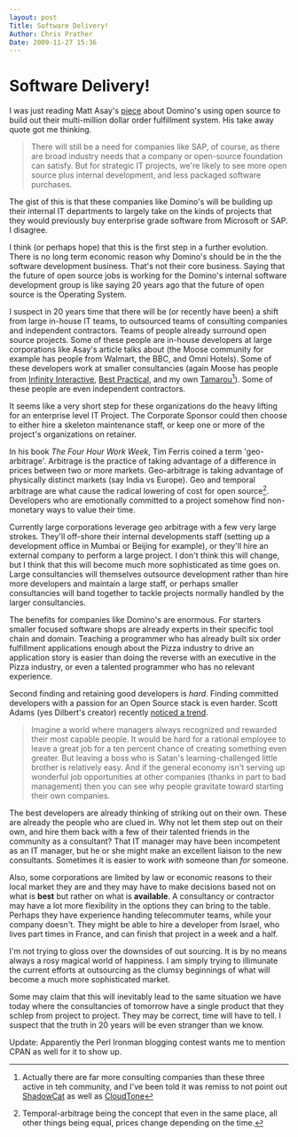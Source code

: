 ```yaml
---
layout: post
Title: Software Delivery! 
Author: Chris Prather
Date: 2009-11-27 15:36
---
```


# Software Delivery! 

I was just reading Matt Asay's [piece][1] about Domino's using open
source to build out their multi-million dollar order fulfillment system.
His take away quote got me thinking.

> There will still be a need for companies like SAP, of course, as there
> are broad industry needs that a company or open-source foundation can
> satisfy. But for strategic IT projects, we're likely to see more open
> source plus internal development, and less packaged software 
> purchases.

The gist of this is that these companies like Domino's will be building
up their internal IT departments to largely take on the kinds of
projects that they would previously buy enterprise grade software from Microsoft or SAP. I disagree.

I think (or perhaps hope) that this is the first step in a further
evolution. There is no long term economic reason why Domino's should be
in the the software development business. That's not their core
business. Saying that the future of open source jobs is working for the
Domino's internal software development group is like saying 20 years ago
that the future of open source is the Operating System.

I suspect in 20 years time that there will be (or recently have been) a
shift from large in-house IT teams, to outsourced teams of consulting
companies and independent contractors. Teams of people already surround
open source projects. Some of these people are in-house developers at
large corporations like Asay's article talks about (the Moose community
for example has people from Walmart, the BBC, and Omni Hotels). Some of
these developers work at smaller consultancies (again Moose has people
from [Infinity Interactive][3], [Best Practical][4], and my own
[Tamarou][5][^1]). Some of these people are even independent contractors.

It seems like a very short step for these organizations do the heavy
lifting for an enterprise level IT Project. The Corporate Sponsor could
then choose to either hire a skeleton maintenance staff, or keep one or
more of the project's organizations on retainer.

In his book _The Four Hour Work Week_, Tim Ferris coined a term
'geo-arbitrage'. Arbitrage is the practice of taking advantage of a
difference in prices between two or more markets. Geo-arbitrage is
taking advantage of physically distinct markets (say India vs Europe).
Geo and temporal arbitrage are what cause the radical lowering of cost
for open source[^2]. Developers who are emotionally committed to a project somehow find non-monetary ways to value their time.

Currently large corporations leverage geo arbitrage with a few very
large strokes. They'll off-shore their internal developments staff
(setting up a development office in Mumbai or Beijing for example), or
they'll hire an external company to perform a large project. I don't
think this will change, but I think that this will become much more
sophisticated as time goes on. Large consultancies will themselves
outsource development rather than hire more developers and maintain a
large staff, or perhaps smaller consultancies will band together to
tackle projects normally handled by the larger consultancies.

The benefits for companies like Domino's are enormous. For starters
smaller focused software shops are already experts in their specific
tool chain and domain. Teaching a programmer who has already built six
order fulfillment applications enough about the Pizza industry to drive
an application story is easier than doing the reverse with an executive
in the Pizza industry, or even a talented programmer who has no relevant
experience.

Second finding and retaining good developers is *hard*. Finding
committed developers with a passion for an Open Source stack is even
harder. Scott Adams (yes Dilbert's creator) recently 
[noticed a trend][6].

> Imagine a world where managers always recognized and rewarded their
> most capable people. It would be hard for a rational employee to
> leave a great job for a ten percent chance of creating something
> even greater. But leaving a boss who is Satan's learning-challenged
> little brother is relatively easy. And if the general economy isn't
> serving up wonderful job opportunities at other companies (thanks in
> part to bad management) then you can see why people gravitate toward
> starting their own companies.

The best developers are already thinking of striking out on their own.
These are already the people who are clued in. Why not let them step out
on their own, and hire them back with a few of their talented friends in
the community as a consultant? That IT manager may have been incompetent
as an IT manager, but he or she might make an excellent liaison to the
new consultants. Sometimes it is easier to work *with* someone than
*for* someone.

Also, some corporations are limited by law or economic reasons to their
local market they are and they may have to make decisions based not on
what is **best** but rather on what is **available**. A consultancy or
contractor may have a lot more flexibility in the options they can bring
to the table. Perhaps they have experience handing telecommuter teams,
while your company doesn't. They might be able to hire a developer from
Israel, who lives part times in France, and can finish that project in a
week and a half.

I'm not trying to gloss over the downsides of out sourcing. It is by no
means always a rosy magical world of happiness. I am simply trying to
illimunate the current efforts at outsourcing as the clumsy beginnings
of what will become a much more sophisticated market.

Some may claim that this will inevitably lead to the same situation we
have today where the consultancies of tomorrow have a single product
that they schlep from project to project. They may be correct, time will
have to tell. I suspect that the truth in 20 years will be even stranger than we know.

Update: Apparently the Perl Ironman blogging contest wants me to mention CPAN as well for it to show up. 

[^2]: Temporal-arbitrage being the concept that even in the same place, all other things being equal, prices change depending on the time. 

[^1]: Actually there are far more consulting companies than these three active in teh community, and I've been told it was remiss to not point out [ShadowCat](http://shadowcat.co.uk) as well as [CloudTone](http://cloudtone.ca)

[1]: http://news.cnet.com/8301-13505_3-10404406-16.html
[2]: http://tamarou.com
[3]: http://iinteractive.com
[4]: http://bestpractical.com
[5]: http://tamarou.com
[6]: http://www.dilbert.com/blog/entry/the_bad_management_stimulus/

